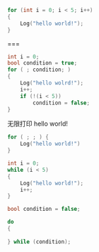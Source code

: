 ```c++
for (int i = 0; i < 5; i++)
{
    Log("hello world!");
}
```

===

```c++
int i = 0;
bool condition = true;
for ( ; condition; )
{
    Log("hello wolrd!");
    i++;
    if (!(i < 5))
        condition = false;
}
```



无限打印 hello world! 

```c++
for ( ; ; ) {
    Log("hello world!")
}
```





```c++
int i = 0;
while (i < 5) 
{
    Log("hello world!");
    i++;
}
```





```c++
bool condition = false;

do
{
    
} while (condition);
```

